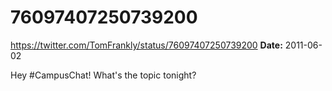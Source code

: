 # 76097407250739200
https://twitter.com/TomFrankly/status/76097407250739200
**Date:** 2011-06-02

Hey #CampusChat! What's the topic tonight?
